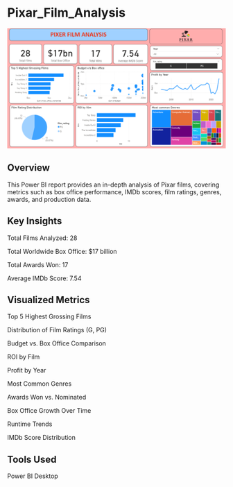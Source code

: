 # Pixar_Film_Analysis

<img src="pixer_dash.png" width=1000>

## Overview
This Power BI report provides an in-depth analysis of Pixar films, covering metrics such as box office performance, IMDb scores, film ratings, genres, awards, and production data.

## Key Insights
Total Films Analyzed: 28

Total Worldwide Box Office: $17 billion

Total Awards Won: 17

Average IMDb Score: 7.54

## Visualized Metrics
Top 5 Highest Grossing Films

Distribution of Film Ratings (G, PG)

Budget vs. Box Office Comparison

ROI by Film

Profit by Year

Most Common Genres

Awards Won vs. Nominated

Box Office Growth Over Time

Runtime Trends

IMDb Score Distribution

## Tools Used
Power BI Desktop
